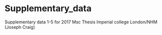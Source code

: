 # Supplementary_data
Supplementary data 1-5 for 2017 Msc Thesis Imperial college London/NHM (Joseph Craig)
